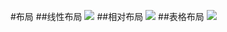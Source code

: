 #布局
##线性布局
![](https://i.imgur.com/zAO3rwm.png)
##相对布局
![](https://i.imgur.com/285w1yq.png)
##表格布局
![](https://i.imgur.com/AhdGv32.png)